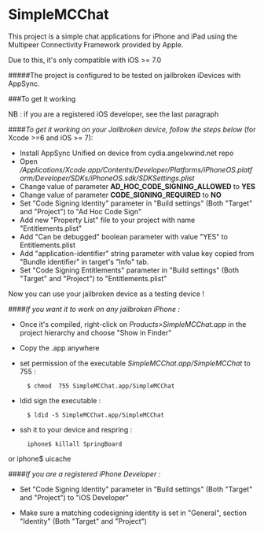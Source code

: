 # SimpleMCChat

This project is a simple chat applications for iPhone and iPad using the Multipeer Connectivity Framework provided by Apple.

Due to this, it's only compatible with iOS >= 7.0

#####The project is configured to be tested on jailbroken iDevices with AppSync.

###To get it working

NB : if you are a registered iOS developer, see the last paragraph

####*To get it working on your Jailbroken device, follow the steps below* (for Xcode >=6 and iOS >= 7):

- Install AppSync Unified on device from cydia.angelxwind.net repo
- Open */Applications/Xcode.app/Contents/Developer/Platforms/iPhoneOS.platform/Developer/SDKs/iPhoneOS.sdk/SDKSettings.plist*
- Change value of parameter **AD_HOC_CODE_SIGNING_ALLOWED** to **YES**
- Change value of parameter **CODE_SIGNING_REQUIRED** to **NO**
- Set "Code Signing Identity" parameter in "Build settings" (Both "Target" and "Project") to "Ad Hoc Code Sign"
- Add new "Property List" file to your project with name "Entitlements.plist"
- Add "Can be debugged" boolean parameter with value "YES" to Entitlements.plist
- Add "application-identifier" string parameter with value key copied from "Bundle identifier" in target's "Info" tab.
- Set "Code Signing Entitlements" parameter in "Build settings" (Both "Target" and "Project") to "Entitlements.plist"

Now you can use your jailbroken device as a testing device !

####*If you want it to work on any jailbroken iPhone :*

- Once it's compiled, right-click on *Products>SimpleMCChat.app*  in the project hierarchy and choose "Show in Finder"
- Copy the .app anywhere
- set permission of the executable *SimpleMCChat.app/SimpleMCChat* to 755 :

		$ chmod  755 SimpleMCChat.app/SimpleMCChat

- ldid sign the executable :

		$ ldid -S SimpleMCChat.app/SimpleMCChat

- ssh it to your device and respring :


		iphone$ killall SpringBoard

or
	iphone$ uicache

####*If you are a registered iPhone Developer :*

- Set "Code Signing Identity" parameter in "Build settings" (Both "Target" and "Project") to "iOS Developer"

- Make sure a matching codesigning identity is set in "General", section "Identity" (Both "Target" and "Project") 




